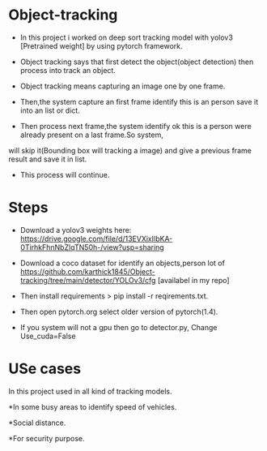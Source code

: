 # Object-tracking
  * In this project i worked on deep sort tracking model with yolov3 [Pretrained weight] by using pytorch framework.

  * Object tracking says that first detect the object(object detection) then process into track an object.

  * Object tracking means capturing an image one by one frame.

  * Then,the system capture an first frame identify this is an person save it into an list or dict.

  * Then process next frame,the system identify ok this is a person were already present on a last frame.So system,

will skip it(Bounding box will tracking a image) and give a previous frame result and save it in list.

  * This process will continue.

# Steps
  * Download a yolov3 weights here: https://drive.google.com/file/d/13EVXixIlbKA-0TirhkFhnNbZlqTN50h-/view?usp=sharing

  * Download a coco dataset for identify an objects,person lot of https://github.com/karthick1845/Object-tracking/tree/main/detector/YOLOv3/cfg [availabel in my repo]

  * Then install requirements > pip install -r reqirements.txt.

  * Then open pytorch.org select older version of pytorch(1.4).

  * If you system will not a gpu then go to detector.py, Change Use_cuda=False

# USe cases

  In this project used in all kind of tracking models.
  
  *In some busy areas to identify speed of vehicles.
  
  *Social distance.
  
  *For security purpose.
